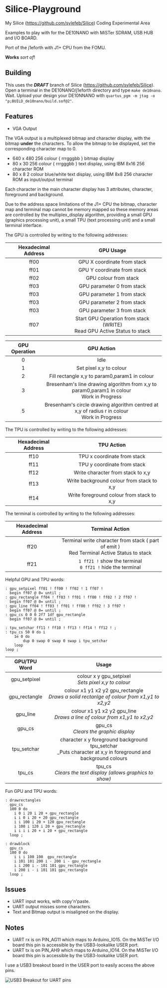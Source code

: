 # Silice-Playground
My Silice (https://github.com/sylefeb/Silice) Coding Experimental Area

Examples to play with for the DE10NANO with MiSTer SDRAM, USB HUB and I/O BOARD.

Port of the j1eforth with J1+ CPU from the FOMU.

__Works__ _sort of_!

## Building

This uses the _**DRAFT**_ branch of Silice (https://github.com/sylefeb/Silice). Open a terminal in the DE10NANO/j1eforth directory and type ```make de10nano```. Wait. Upload your design your DE10NNANO with ```quartus_pgm -m jtag -o "p;BUILD_de10nano/build.sof@2"```.

## Features

* VGA Output

The VGA output is a multiplexed bitmap and character display, with the bitmap __under__ the characters. To allow the bitmap to be displayed, set the corresponding character map to 0.

* 640 x 480 256 colour { rrrgggbb } bitmap display
* 80 x 30 256 colour { rrrgggbb } text display, using IBM 8x16 256 character ROM
* 80 x 8 2 colour blue/white text display, using IBM 8x8 256 character ROM as input/output terminal

Each character in the main character display has 3 attributes, character, foreground and background.

Due to the address space limitations of the J1+ CPU the bitmap, character map and terminal map cannot be memory mapped so these memory areas are controlled by the multiplex_display algorithm, providing a small GPU (graphics processing unit), a small TPU (text processing unit) and a small terminal interface. 

The GPU is controlled by writing to the following addresses:

Hexadecimal Address | GPU Usage
:----: | :----:
ff00 | GPU X coordinate from stack
ff01 | GPU Y coordinate from stack
ff02 | GPU colour from stack
ff03 | GPU parameter 0 from stack
ff03 | GPU parameter 1 from stack
ff03 | GPU parameter 2 from stack
ff03 | GPU parameter 3 from stack
ff07 | Start GPU Operation from stack (WRITE)<br>Read GPU Active Status to stack

GPU Operation | GPU Action
:-----: | :-----:
0 | Idle
1 | Set pixel x,y to colour
2 | Fill rectangle x,y to param0,param1 in colour
3 | Bresenham's line drawing algorithm from x,y to param0,param1 in colour<br>Work in Progress
5 | Bresenham's circle drawing algorithm centred at x,y of radius r in colour<br>Work in Progress

The TPU is controlled by writing to the following addresses:

Hexadecimal Address | TPU Action
:----: | :----:
ff10 | TPU x coordinate from stack
ff11 | TPU y coordinate from stack
ff12 | Write character from stack to x,y
ff13 | Write background colour from stack to x,y
ff14 | Write foreground colour from stack to x,y

The terminal is controlled by writing to the following addresses:

Hexadecimal Address | Terminal Action
:----: | :----:
ff20 | Terminal write character from stack ( part of emit )<br>Red Terminal Active Status to stack
ff21 | ```1 ff21 !``` show the terminal<br>```0 ff21 !``` hide the terminal

Helpful GPU and TPU words:

```
: gpu_setpixel ff01 ! ff00 ! ff02 ! 1 ff07 ! 
  begin ff07 @ 0= until ;
: gpu_rectangle ff04 ! ff03 ! ff01 ! ff00 ! ff02 ! 2 ff07 !
  begin ff07 @ 0= until ;
: gpu_line ff04 ! ff03 ! ff01 ! ff00 ! ff02 ! 3 ff07 !
  begin ff07 @ 0= until ;
: gpu_cs 0 0 0 2f7 1df gpu_rectangle
  begin ff07 @ 0= until ;

: tpu_setchar ff11 ! ff10 ! ff13 ! ff14 ! ff12 ! ;
: tpu_cs 50 0 do i
    1e 0 do
        dup 0 swap 0 swap 0 swap i tpu_setchar
    loop
loop ;
```
GPU/TPU Word | Usage
:-----: | :-----:
gpu_setpixel | colour x y gpu_setpixel<br>_Sets pixel x,y to colour_
gpu_rectangle | colour x1 y1 x2 y2 gpu_rectangle<br>_Draws a solid rectanlge of colour from x1,y1 to x2,y2_
gpu_line | colour x1 y1 x2 y2 gpu_line<br>_Draws a line of colour from x1,y1 to x2,y2_
gpu_cs | gpu_cs<br>_Clears the graphic display_
tpu_setchar | character x y foreground background tpu_setchar<br>_Puts character at x,y in foreground and background colours
tpu_cs | tpu_cs<br>_Clears the text display (allows graphics to show)_

Fun GPU and TPU words:

```
: drawrectangles
  gpu_cs
  100 0 do
    i 0 i 20 i 20 + gpu_rectangle
    i i 0 i 20 + 20 gpu_rectangle
    i i 100 i 20 + 120 gpu_rectangle
    i 100 i 120 i 20 + gpu_rectangle
    i i i i 20 + i 20 + gpu_rectangle
  loop ;

: drawblock
  gpu_cs
  100 0 do
    i i i 100 100  gpu_rectangle
    i 101 101 200 i - 200 i - gpu_rectangle
    i i 200 i - 101 101 gpu_rectangle
    i 200 i - i 101 101 gpu_rectangle
  loop ;
```

## Issues

* UART input works, with copy'n'paste.
* UART output misses some characters.
* Text and Bitmap output is misaligned on the display.

## Notes

* UART rx is on PIN_AG11 which maps to Arduino_IO15. On the MiSTer I/O board this pin is accessible by the USB3-lookalike USER port.
* UART tx is on PIN_AH9 which maps to Arduino_IO14. On the MiSTer I/O board this pin is accessible by the USB3-lookalike USER port.

I use a USB3 breakout board in the USER port to easily access the above pins.

![USB3 Breakout for UART pins](DE10NANO-USERPORT.jpg)

